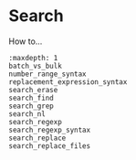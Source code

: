 # Search

How to...

```{toctree}
:maxdepth: 1
batch_vs_bulk
number_range_syntax
replacement_expression_syntax
search_erase
search_find
search_grep
search_nl
search_regexp
search_regexp_syntax
search_replace
search_replace_files
```
